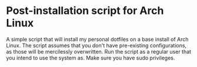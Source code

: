 # Post-installation script for Arch Linux

A simple script that will install my personal dotfiles on a base install of Arch Linux. The script assumes that you don't have pre-existing configurations, as those will be mercilessly overwritten. Run the script as a regular user that you intend to use the system as. Make sure you have sudo privileges.
